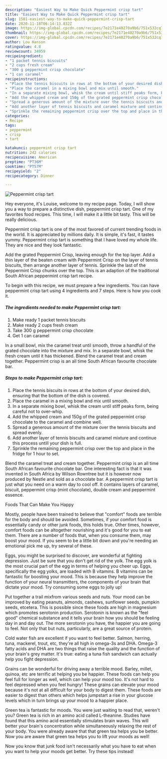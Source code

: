 ```yaml
---
description: "Easiest Way to Make Quick Peppermint crisp tart"
title: "Easiest Way to Make Quick Peppermint crisp tart"
slug: 1501-easiest-way-to-make-quick-peppermint-crisp-tart
date: 2020-11-18T06:14:13.832Z
image: https://img-global.cpcdn.com/recipes/7e2171e40270a9b6/751x532cq70/peppermint-crisp-tart-recipe-main-photo.jpg
thumbnail: https://img-global.cpcdn.com/recipes/7e2171e40270a9b6/751x532cq70/peppermint-crisp-tart-recipe-main-photo.jpg
cover: https://img-global.cpcdn.com/recipes/7e2171e40270a9b6/751x532cq70/peppermint-crisp-tart-recipe-main-photo.jpg
author: Lou Hanson
ratingvalue: 4.8
reviewcount: 34959
recipeingredient:
- "1 packet tennis biscuits"
- "2 cups fresh cream"
- "300 g peppermint crisp chocolate"
- "1 can caramel"
recipeinstructions:
- "Place the tennis biscuits in rows at the bottom of your desired dish, ensuring that the bottom of the dish is covered."
- "Place the caramel in a mixing bowl and mix until smooth."
- "In a separate mixing bowl, whisk the cream until stiff peaks form, being careful not to over-whip."
- "Add the whipped cream and 150g of the grated peppermint crisp chocolate to the caramel and combine well."
- "Spread a generous amount of the mixture over the tennis biscuits and spread evenly."
- "Add another layer of tennis biscuits and caramel mixture and continue this process untill your dish is full."
- "Sprinkle the remaining peppermint crisp over the top and place in the fridge for 1 hour to set."
categories:
- Recipe
tags:
- peppermint
- crisp
- tart

katakunci: peppermint crisp tart 
nutrition: 242 calories
recipecuisine: American
preptime: "PT36M"
cooktime: "PT57M"
recipeyield: "2"
recipecategory: Dinner

---
```



![Peppermint crisp tart](https://img-global.cpcdn.com/recipes/7e2171e40270a9b6/751x532cq70/peppermint-crisp-tart-recipe-main-photo.jpg)

Hey everyone, it's Louise, welcome to my recipe page. Today, I will show you a way to prepare a distinctive dish, peppermint crisp tart. One of my favorites food recipes. This time, I will make it a little bit tasty. This will be really delicious.

Peppermint crisp tart is one of the most favored of current trending foods in the world. It is appreciated by millions daily. It is simple, it's fast, it tastes yummy. Peppermint crisp tart is something that I have loved my whole life. They are nice and they look fantastic.

Add the grated Peppermint Crisp, leaving enough for the top layer. Add a thin layer of the beaten cream with Peppermint Crisp on the layer of tennis biscuits, then arrange another layer of tennis. Sprinkle the last of the Peppermint Crisp chunks over the top. This is an adaption of the traditional South African peppermint crisp tart recipe.


To begin with this recipe, we must prepare a few ingredients. You can have peppermint crisp tart using 4 ingredients and 7 steps. Here is how you cook it.

<!--inarticleads1-->

##### The ingredients needed to make Peppermint crisp tart:

1. Make ready 1 packet tennis biscuits
1. Make ready 2 cups fresh cream
1. Take 300 g peppermint crisp chocolate
1. Get 1 can caramel


In a small bowl, mix the caramel treat until smooth, throw a handful of the grated chocolate into the mixture and mix. In a separate bowl, whisk the fresh cream until it has thickened. Blend the caramel treat and cream together. Peppermint crisp is an all time South African favourite chocolate bar. 

<!--inarticleads2-->

##### Steps to make Peppermint crisp tart:

1. Place the tennis biscuits in rows at the bottom of your desired dish, ensuring that the bottom of the dish is covered.
1. Place the caramel in a mixing bowl and mix until smooth.
1. In a separate mixing bowl, whisk the cream until stiff peaks form, being careful not to over-whip.
1. Add the whipped cream and 150g of the grated peppermint crisp chocolate to the caramel and combine well.
1. Spread a generous amount of the mixture over the tennis biscuits and spread evenly.
1. Add another layer of tennis biscuits and caramel mixture and continue this process untill your dish is full.
1. Sprinkle the remaining peppermint crisp over the top and place in the fridge for 1 hour to set.


Blend the caramel treat and cream together. Peppermint crisp is an all time South African favourite chocolate bar. One interesting fact is that it was invented in South Africa by Wilson Rowntree but it is however now produced by Nestle and sold as a chocolate bar. A peppermint crisp tart is just what you need on a warm day to cool off. It contains layers of caramel, biscuit, peppermint crisp (mint chocolate), double cream and peppermint essence. 

Foods That Can Make You Happy


Mostly, people have been trained to believe that "comfort" foods are terrible for the body and should be avoided. Sometimes, if your comfort food is essentially candy or other junk foods, this holds true. Other times, however, comfort foods can be altogether nourishing and it's good for you to eat them. There are a number of foods that, when you consume them, may boost your mood. If you seem to be a little bit down and you're needing an emotional pick me up, try several of these.

Eggs, you might be surprised to discover, are wonderful at fighting depression. Just be sure that you don't get rid of the yolk. The egg yolk is the most crucial part of the egg in terms of helping you cheer up. Eggs, specifically the egg yolks, are loaded with B vitamins. B vitamins can be fantastic for boosting your mood. This is because they help improve the function of your neural transmitters, the components of your brain that dictate your mood. Try consuming some eggs to jolly up!

Put together a trail mixfrom various seeds and nuts. Your mood can be improved by eating peanuts, almonds, cashews, sunflower seeds, pumpkin seeds, etcetera. This is possible since these foods are high in magnesium which promotes serotonin production. Serotonin is known as the "feel good" chemical substance and it tells your brain how you should be feeling day in and day out. The more serotonin you have, the happier you are going to feel. Not only that but nuts, particularly, are a great source of protein.

Cold water fish are excellent if you want to feel better. Salmon, herring, tuna, mackerel, trout, etc, they're all high in omega-3s and DHA. Omega-3 fatty acids and DHA are two things that raise the quality and the function of your brain's grey matter. It's true: eating a tuna fish sandwich can actually help you fight depression. 

Grains can be wonderful for driving away a terrible mood. Barley, millet, quinoa, etc are terrific at helping you be happier. These foods can help you feel full for longer as well, which can help your mood too. It's not hard to feel depressed when you feel hungry! These grains can elevate your mood because it's not at all difficult for your body to digest them. These foods are easier to digest than others which helps jumpstart a rise in your glucose levels which in turn brings up your mood to a happier place.

Green tea is fantastic for moods. You were just waiting to read that, weren't you? Green tea is rich in an amino acid called L-theanine. Studies have found that this amino acid essentially stimulates brain waves. This will better your brain's concentration while simultaneously relaxing the rest of your body. You were already aware that that green tea helps you be better. Now you are aware that green tea helps you to lift your moods as well!

Now you know that junk food isn't necessarily what you have to eat when you want to help your moods get better. Try  these tips  instead!

